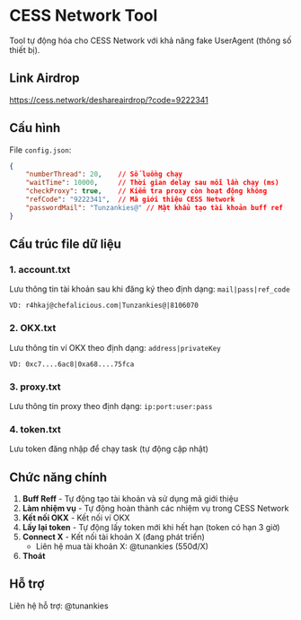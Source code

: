 # CESS Network Tool

Tool tự động hóa cho CESS Network với khả năng fake UserAgent (thông số thiết bị).

## Link Airdrop
https://cess.network/deshareairdrop/?code=9222341

## Cấu hình
File `config.json`:
```json
{
    "numberThread": 20,    // Số luồng chạy
    "waitTime": 10000,     // Thời gian delay sau mỗi lần chạy (ms)
    "checkProxy": true,    // Kiểm tra proxy còn hoạt động không
    "refCode": "9222341",  // Mã giới thiệu CESS Network
    "passwordMail": "Tunzankies@" // Mật khẩu tạo tài khoản buff ref
}
```

## Cấu trúc file dữ liệu

### 1. account.txt
Lưu thông tin tài khoản sau khi đăng ký theo định dạng: `mail|pass|ref_code`
```
VD: r4hkaj@chefalicious.com|Tunzankies@|8106070
```

### 2. OKX.txt
Lưu thông tin ví OKX theo định dạng: `address|privateKey`
```
VD: 0xc7....6ac8|0xa68....75fca
```

### 3. proxy.txt
Lưu thông tin proxy theo định dạng: `ip:port:user:pass`

### 4. token.txt
Lưu token đăng nhập để chạy task (tự động cập nhật)

## Chức năng chính

1. **Buff Reff** - Tự động tạo tài khoản và sử dụng mã giới thiệu
2. **Làm nhiệm vụ** - Tự động hoàn thành các nhiệm vụ trong CESS Network
3. **Kết nối OKX** - Kết nối ví OKX
4. **Lấy lại token** - Tự động lấy token mới khi hết hạn (token có hạn 3 giờ)
5. **Connect X** - Kết nối tài khoản X (đang phát triển)
   - Liên hệ mua tài khoản X: @tunankies (550đ/X)
6. **Thoát**

## Hỗ trợ
Liên hệ hỗ trợ: @tunankies 